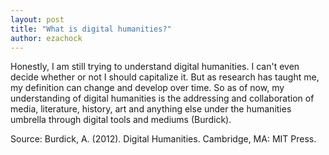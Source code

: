 ```yaml
---
layout: post
title: "What is digital humanities?"
author: ezachock
---
```

Honestly, I am still trying to understand digital humanities. I can't even decide whether or not I should capitalize it. But as research has taught me, my definition can change and develop over time. So as of now, my understanding of digital humanities is the addressing and collaboration of media, literature, history, art and anything else under the humanities umbrella through digital tools and mediums (Burdick).
  
Source: Burdick, A. (2012). Digital Humanities. Cambridge, MA: MIT Press.
